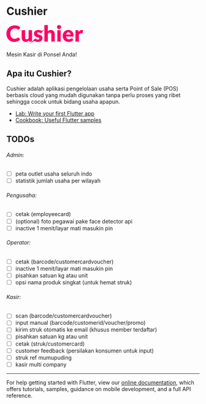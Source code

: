 # Cushier

<img src="images/logo.png?raw=true" alt="Cushier Logo" title="Cushier Logo" width="200"/>

Mesin Kasir di Ponsel Anda!

## Apa itu Cushier?

Cushier adalah aplikasi pengelolaan usaha serta Point of Sale (POS) berbasis cloud yang mudah digunakan tanpa perlu proses yang ribet sehingga cocok untuk bidang usaha apapun.

- [Lab: Write your first Flutter app](https://flutter.dev/docs/get-started/codelab)
- [Cookbook: Useful Flutter samples](https://flutter.dev/docs/cookbook)

## TODOs

###### Admin:
- [ ] peta outlet usaha seluruh indo
- [ ] statistik jumlah usaha per wilayah
###### Pengusaha:
- [ ] cetak (employeecard)
- [ ] \(optional) foto pegawai pake face detector api
- [ ] inactive 1 menit/layar mati masukin pin
###### Operator:
- [ ] cetak (barcode/customercardvoucher)
- [ ] inactive 1 menit/layar mati masukin pin
- [ ] pisahkan satuan kg atau unit
- [ ] opsi nama produk singkat (untuk hemat struk)
###### Kasir:
- [ ] scan (barcode/customercardvoucher)
- [ ] input manual (barcode/customerid/voucher/promo)
- [ ] kirim struk otomatis ke email (khusus member terdaftar)
- [ ] pisahkan satuan kg atau unit
- [ ] cetak (struk/customercard)
- [ ] customer feedback (persilakan konsumen untuk input)
- [ ] struk ref mumupuding
- [ ] kasir multi company

-----------------------------------------------------------------
For help getting started with Flutter, view our
[online documentation](https://flutter.dev/docs), which offers tutorials,
samples, guidance on mobile development, and a full API reference.
